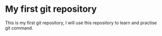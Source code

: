 # My first git repository

This is my first git repository, I will use this repository to learn and practise git command. 